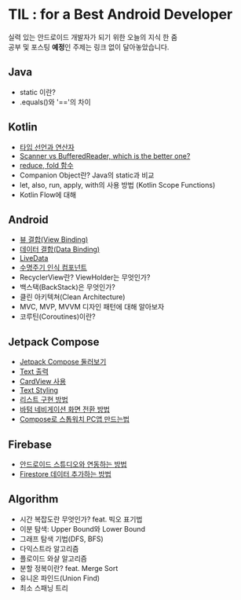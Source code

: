 # TIL : for a Best Android Developer
실력 있는 안드로이드 개발자가 되기 위한 오늘의 지식 한 줌  
공부 및 포스팅 **예정**인 주제는 링크 없이 달아놓았습니다.

## Java
* static 이란?
* .equals()와 '=='의 차이

## Kotlin
* [타입 선언과 연산자](https://github.com/blucky8649/TIL_for-Best-Android-Developer/blob/main/Kotlin/%ED%83%80%EC%9E%85%20%EC%84%A0%EC%96%B8%EA%B3%BC%20%EC%97%B0%EC%82%B0%EC%9E%90.md)  
* [Scanner vs BufferedReader, which is the better one?](https://github.com/blucky8649/TIL_for-Best-Android-Developer/blob/main/Kotlin/%EC%9E%85%EB%A0%A5%EA%B0%92%20%EC%B2%98%EB%A6%AC%20%EB%B0%A9%EB%B2%95.md)
* [reduce, fold 함수](https://github.com/blucky8649/TIL_for-Best-Android-Developer/blob/main/Kotlin/reduce%EC%99%80%20fold%20%ED%95%A8%EC%88%98.md)
* Companion Object란? Java의 static과 비교
* let, also, run, apply, with의 사용 방법 (Kotlin Scope Functions)
* Kotlin Flow에 대해

## Android
* [뷰 결합(View Binding)](https://github.com/blucky8649/TIL_for-Best-Android-Developer/blob/main/Android/%EB%B7%B0%20%EB%B0%94%EC%9D%B8%EB%94%A9.md)
* [데이터 결합(Data Binding)](https://velog.io/@blucky8649/%EC%95%88%EB%93%9C%EB%A1%9C%EC%9D%B4%EB%93%9C-%EB%8D%B0%EC%9D%B4%ED%84%B0-%EA%B2%B0%ED%95%A9Data-Binding)
* [LiveData](https://github.com/blucky8649/TIL_for-Best-Android-Developer/blob/main/Android/LiveData.md)
* [수명주기 인식 컴포넌트](https://github.com/blucky8649/TIL_for-Best-Android-Developer/blob/main/Android/%EC%88%98%EB%AA%85%EC%A3%BC%EA%B8%B0%EC%9D%B8%EC%8B%9D%EC%BB%B4%ED%8F%AC%EB%84%8C%ED%8A%B8.md)
* RecyclerView란? ViewHolder는 무엇인가? 
* 백스택(BackStack)은 무엇인가?
* 클린 아키텍쳐(Clean Architecture)
* MVC, MVP, MVVM 디자인 패턴에 대해 알아보자
* 코루틴(Coroutines)이란?

## Jetpack Compose
* [Jetpack Compose 둘러보기](https://github.com/blucky8649/AboutComposeTodayLearned/blob/master/README.md)
* [Text 출력](https://github.com/blucky8649/AboutComposeTodayLearned/blob/BasicSizing/README.md)
* [CardView 사용](https://github.com/blucky8649/AboutComposeTodayLearned/blob/ImageCard/README.md)
* [Text Styling](https://github.com/blucky8649/AboutComposeTodayLearned/blob/stylingText/README.md)
* [리스트 구현 방법](https://github.com/blucky8649/AboutComposeTodayLearned/blob/ListView/README.md)
* [바텀 네비게이션 화면 전환 방법](https://github.com/blucky8649/AboutComposeTodayLearned/blob/BottomNavigationLayout/README.md)
* [Compose로 스톱워치 PC앱 만드는법](https://github.com/blucky8649/TIL_for-Best-Android-Developer/blob/main/Jetpack%20Compose/PC%EC%9A%A9%20%EC%8A%A4%ED%86%B1%EC%9B%8C%EC%B9%98%EC%95%B1%20%EB%A7%8C%EB%93%A4%EA%B8%B0.md)

## Firebase
* [안드로이드 스튜디오와 연동하는 방법](https://github.com/blucky8649/TIL_for-Best-Android-Developer/blob/main/Firebase/%EC%95%88%EB%93%9C%EB%A1%9C%EC%9D%B4%EB%93%9C%20%EC%8A%A4%ED%8A%9C%EB%94%94%EC%98%A4%EC%99%80%20%EC%97%B0%EB%8F%99%ED%95%98%EA%B8%B0)
* [Firestore 데이터 추가하는 방법](https://github.com/blucky8649/TIL_for-Best-Android-Developer/blob/main/Firebase/Firestore%20%EB%8D%B0%EC%9D%B4%ED%84%B0%20%EC%B6%94%EA%B0%80%ED%95%B4%EB%B3%B4%EA%B8%B0)

## Algorithm
* 시간 복잡도란 무엇인가? feat. 빅오 표기법
* 이분 탐색: Upper Bound와 Lower Bound
* 그래프 탐색 기법(DFS, BFS)
* 다익스트라 알고리즘
* 플로이드 와샬 알고리즘
* 분할 정복이란? feat. Merge Sort
* 유니온 파인드(Union Find)
* 최소 스패닝 트리
